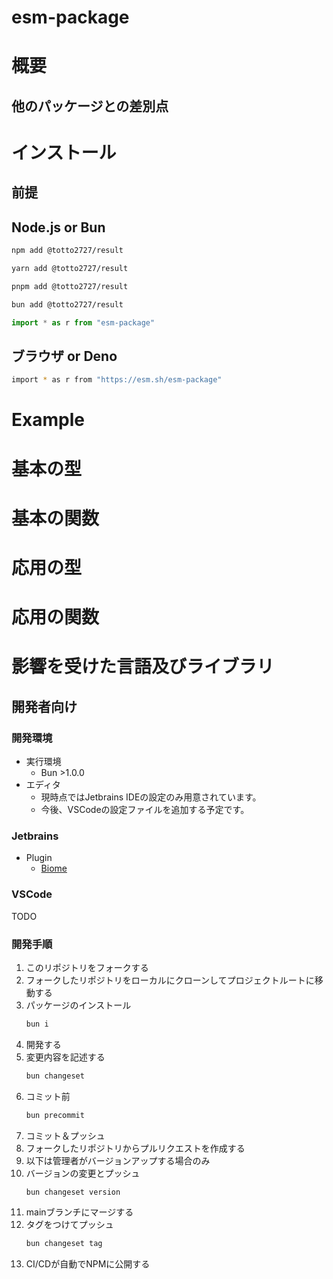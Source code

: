 # esm-package

# 概要

## 他のパッケージとの差別点

# インストール

## 前提

## Node.js or Bun

```bash
npm add @totto2727/result
```

```bash
yarn add @totto2727/result
```

```bash
pnpm add @totto2727/result
```

```bash
bun add @totto2727/result
```

```ts
import * as r from "esm-package"
```

## ブラウザ or Deno

```bash
import * as r from "https://esm.sh/esm-package"
```

# Example

# 基本の型

# 基本の関数

# 応用の型

# 応用の関数

# 影響を受けた言語及びライブラリ

## 開発者向け

### 開発環境

- 実行環境
    - Bun >1.0.0
- エディタ
    - 現時点ではJetbrains IDEの設定のみ用意されています。
    - 今後、VSCodeの設定ファイルを追加する予定です。

### Jetbrains

- Plugin
    - [Biome](https://plugins.jetbrains.com/plugin/22761-biome)

### VSCode

TODO

### 開発手順

1. このリポジトリをフォークする
2. フォークしたリポジトリをローカルにクローンしてプロジェクトルートに移動する
3. パッケージのインストール
   ```bash
   bun i
   ```
4. 開発する
5. 変更内容を記述する
   ```bash
   bun changeset
   ```
6. コミット前
   ```bash
   bun precommit
   ```
7. コミット＆プッシュ
8. フォークしたリポジトリからプルリクエストを作成する
9. 以下は管理者がバージョンアップする場合のみ
10. バージョンの変更とプッシュ
    ```bash
    bun changeset version
    ```
11. mainブランチにマージする
12. タグをつけてプッシュ
    ```bash
    bun changeset tag
    ```
13. CI/CDが自動でNPMに公開する
